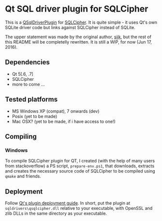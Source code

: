 Qt SQL driver plugin for SQLCipher
==================================

This is a [QSqlDriverPlugin](http://doc.qt.io/qt-5/qsqldriverplugin.html) for
[SQLCipher](https://www.zetetic.net/sqlcipher/open-source/). It is quite
simple - it uses Qt's own SQLite driver code but links against SQLCipher
instead of SQLite.

The upper statement was made by the original author, [sijk](https://github.com/sijk), but the rest of this README will be completelly rewritten. It is still a WIP, for now (Jun 17, 2016).

## Dependencies

- Qt 5[.6, .7]
- SQLCipher
- more to come ...

## Tested platforms

- MS Windows XP (compat), 7 onwards (dev)
- Posix (yet to be made)
- Mac OSX? (yet to be made, if i have access to one!)

## Compiling

### Windows

To compile SQLCipher plugin for QT, I created (with the help of many users from stackoverflow) a PS script, `prepare-env.ps1`, that downloads, extracts and creates the necessary source code of SQLCipher to be compiled using `qmake` and friends.

## Deployment

Follow [Qt's plugin deployment guide](http://doc.qt.io/qt-5/deployment-plugins.html).
In short, put the plugin at ``sqldrivers\qsqlcipher.dll`` relative to your executable, with OpenSSL and zlib DLLs in the same directory as your executable.
